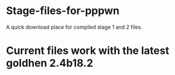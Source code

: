 # Stage-files-for-pppwn
A quick download place for compiled stage 1 and 2  files. 
# Current files work with the latest goldhen 2.4b18.2
